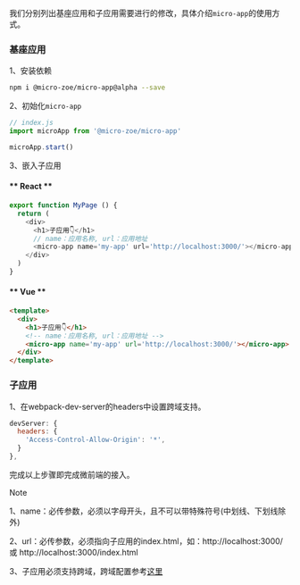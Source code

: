 我们分别列出基座应用和子应用需要进行的修改，具体介绍`micro-app`的使用方式。

### 基座应用

1、安装依赖
```bash
npm i @micro-zoe/micro-app@alpha --save
```

2、初始化`micro-app`
```js
// index.js
import microApp from '@micro-zoe/micro-app'

microApp.start()
```

3、嵌入子应用
<!-- tabs:start -->
#### ** React **
```js
export function MyPage () {
  return (
    <div>
      <h1>子应用👇</h1>
      // name：应用名称, url：应用地址
      <micro-app name='my-app' url='http://localhost:3000/'></micro-app>
    </div>
  )
}
```

#### ** Vue **
```html
<template>
  <div>
    <h1>子应用👇</h1>
    <!-- name：应用名称, url：应用地址 -->
    <micro-app name='my-app' url='http://localhost:3000/'></micro-app>
  </div>
</template>
```
<!-- tabs:end -->

### 子应用

1、在webpack-dev-server的headers中设置跨域支持。
```js
devServer: {
  headers: {
    'Access-Control-Allow-Origin': '*',
  }
},
```

完成以上步骤即完成微前端的接入。


> [!NOTE]
> 1、name：必传参数，必须以字母开头，且不可以带特殊符号(中划线、下划线除外)
>
> 2、url：必传参数，必须指向子应用的index.html，如：http://localhost:3000/ 或 http://localhost:3000/index.html
>
> 3、子应用必须支持跨域，跨域配置参考[这里](/zh-cn/questions?id=_2、子应用静态资源一定要支持跨域吗？)
